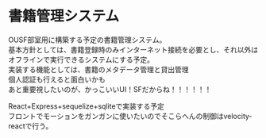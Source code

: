 # 書籍管理システム
OUSF部室用に構築する予定の書籍管理システム。  
基本方針としては、書籍登録時のみインターネット接続を必要とし、それ以外はオフラインで実行できるシステムにする予定。  
実装する機能としては、書籍のメタデータ管理と貸出管理  
個人認証も行えると面白いかも  
あと重要視したいのが、かっこいいUI！SFだからね！！！！！！  

React+Express+sequelize+sqliteで実装する予定  
フロントでモーションをガンガンに使いたいのでそこらへんの制御はvelocity-reactで行う。  